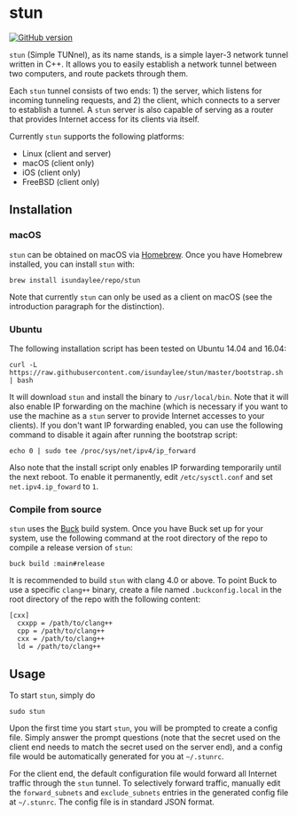 # stun

[![GitHub version](https://badge.fury.io/gh/isundaylee%2Fstun.svg)](https://badge.fury.io/gh/isundaylee%2Fstun)

`stun` (Simple TUNnel), as its name stands, is a simple layer-3 network tunnel written in C++. It allows you to easily establish a network tunnel between two computers, and route packets through them.

Each `stun` tunnel consists of two ends: 1) the server, which listens for incoming tunneling requests, and 2) the client, which connects to a server to establish a tunnel. A `stun` server is also capable of serving as a router that provides Internet access for its clients via itself.

Currently `stun` supports the following platforms:

- Linux (client and server)
- macOS (client only)
- iOS (client only)
- FreeBSD (client only)

## Installation

### macOS

`stun` can be obtained on macOS via [Homebrew](https://brew.sh). Once you have Homebrew installed, you can install `stun` with:

```
brew install isundaylee/repo/stun
```

Note that currently `stun` can only be used as a client on macOS (see the introduction paragraph for the distinction).

### Ubuntu

The following installation script has been tested on Ubuntu 14.04 and 16.04:

```
curl -L https://raw.githubusercontent.com/isundaylee/stun/master/bootstrap.sh | bash
```

It will download `stun` and install the binary to `/usr/local/bin`. Note that it will also enable IP forwarding on the machine (which is necessary if you want to use the machine as a `stun` server to provide Internet accesses to your clients). If you don't want IP forwarding enabled, you can use the following command to disable it again after running the bootstrap script:

```
echo 0 | sudo tee /proc/sys/net/ipv4/ip_forward
```

Also note that the install script only enables IP forwarding temporarily until the next reboot. To enable it permanently, edit `/etc/sysctl.conf` and set `net.ipv4.ip_foward` to `1`.

### Compile from source

`stun` uses the [Buck](https://buckbuild.com) build system. Once you have Buck set up for your system, use the following command at the root directory of the repo to compile a release version of `stun`:

```
buck build :main#release
```

It is recommended to build `stun` with clang 4.0 or above. To point Buck to use a specific `clang++` binary, create a file named `.buckconfig.local` in the root directory of the repo with the following content:

```
[cxx]
  cxxpp = /path/to/clang++
  cpp = /path/to/clang++
  cxx = /path/to/clang++
  ld = /path/to/clang++
```

## Usage

To start `stun`, simply do

```
sudo stun
```

Upon the first time you start `stun`, you will be prompted to create a config file. Simply answer the prompt questions (note that the secret used on the client end needs to match the secret used on the server end), and a config file would be automatically generated for you at `~/.stunrc`.

For the client end, the default configuration file would forward all Internet traffic through the `stun` tunnel. To selectively forward traffic, manually edit the `forward_subnets` and `exclude_subnets` entries in the generated config file at `~/.stunrc`. The config file is in standard JSON format.
